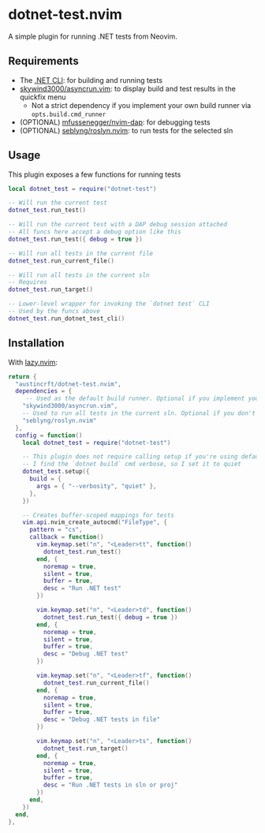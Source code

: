 # dotnet-test.nvim

A simple plugin for running .NET tests from Neovim.

## Requirements

- The [.NET CLI](https://learn.microsoft.com/en-us/dotnet/core/tools/): for building and running tests
- [skywind3000/asyncrun.vim](https://github.com/skywind3000/asyncrun.vim): to display build and test results in the quickfix menu
    - Not a strict dependency if you implement your own build runner via `opts.build.cmd_runner`
- (OPTIONAL) [mfussenegger/nvim-dap](https://github.com/mfussenegger/nvim-dap): for debugging tests
- (OPTIONAL) [seblyng/roslyn.nvim](https://github.com/seblyng/roslyn.nvim): to run tests for the selected sln

## Usage

This plugin exposes a few functions for running tests

```lua
local dotnet_test = require("dotnet-test")

-- Will run the current test
dotnet_test.run_test()

-- Will run the current test with a DAP debug session attached
-- All funcs here accept a debug option like this
dotnet_test.run_test({ debug = true })

-- Will run all tests in the current file
dotnet_test.run_current_file()

-- Will run all tests in the current sln
-- Requires
dotnet_test.run_target()

-- Lower-level wrapper for invoking the `dotnet test` CLI
-- Used by the funcs above
dotnet_test.run_dotnet_test_cli()
```

## Installation

With [lazy.nvim](https://github.com/folke/lazy.nvim):

```lua
return {
  "austincrft/dotnet-test.nvim",
  dependencies = {
     -- Used as the default build runner. Optional if you implement your own via build.cmd_runner
    "skywind3000/asyncrun.vim",
    -- Used to run all tests in the current sln. Optional if you don't use this feature or provide an explicit target
    "seblyng/roslyn.nvim"
  },
  config = function()
    local dotnet_test = require("dotnet-test")

    -- This plugin does not require calling setup if you're using defaults.
    -- I find the `dotnet build` cmd verbose, so I set it to quiet
    dotnet_test.setup({
      build = {
        args = { "--verbosity", "quiet" },
      },
    })

    -- Creates buffer-scoped mappings for tests
    vim.api.nvim_create_autocmd("FileType", {
      pattern = "cs",
      callback = function()
        vim.keymap.set("n", "<Leader>tt", function()
          dotnet_test.run_test()
        end, {
          noremap = true,
          silent = true,
          buffer = true,
          desc = "Run .NET test"
        })

        vim.keymap.set("n", "<Leader>td", function()
          dotnet_test.run_test({ debug = true })
        end, {
          noremap = true,
          silent = true,
          buffer = true,
          desc = "Debug .NET test"
        })

        vim.keymap.set("n", "<Leader>tf", function()
          dotnet_test.run_current_file()
        end, {
          noremap = true,
          silent = true,
          buffer = true,
          desc = "Debug .NET tests in file"
        })

        vim.keymap.set("n", "<Leader>ts", function()
          dotnet_test.run_target()
        end, {
          noremap = true,
          silent = true,
          buffer = true,
          desc = "Run .NET tests in sln or proj"
        })
      end,
    })
  end,
},
```

